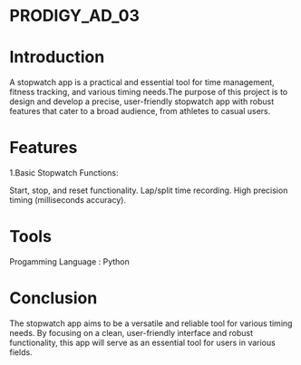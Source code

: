# PRODIGY_AD_03
# Introduction

   A stopwatch app is a practical and essential tool for time management, fitness tracking, and various timing needs.The purpose of this project is to design and develop a precise, user-friendly stopwatch app with robust features that cater to a broad audience, from athletes to casual users.

# Features

1.Basic Stopwatch Functions:

   Start, stop, and reset functionality.
   Lap/split time recording.
   High precision timing (milliseconds accuracy).

# Tools

   Progamming Language : Python
   
# Conclusion

   The stopwatch app aims to be a versatile and reliable tool for various timing needs. By focusing on a clean, user-friendly interface and robust functionality, this app will serve as an essential tool for users in various fields.
